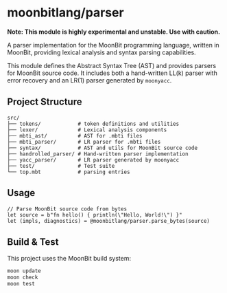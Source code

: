 # moonbitlang/parser

**Note: This module is highly experimental and unstable. Use with caution.**

A parser implementation for the MoonBit programming language, written in MoonBit, providing lexical analysis and syntax parsing capabilities.

This module defines the Abstract Syntax Tree (AST) and provides parsers for MoonBit source code. It includes both a hand-written LL(k) parser with error recovery and an LR(1) parser generated by `moonyacc`.

## Project Structure

```
src/
├── tokens/            # token definitions and utilities
├── lexer/             # Lexical analysis components
├── mbti_ast/          # AST for .mbti files
├── mbti_parser/       # LR parser for .mbti files
├── syntax/            # AST and utils for MoonBit source code
├── handrolled_parser/ # Hand-written parser implementation
├── yacc_parser/       # LR parser generated by moonyacc
├── test/              # Test suite
└── top.mbt            # parsing entries
```

## Usage

```moonbit
// Parse MoonBit source code from bytes
let source = b"fn hello() { println(\"Hello, World!\") }"
let (impls, diagnostics) = @moonbitlang/parser.parse_bytes(source)
```

## Build & Test

This project uses the MoonBit build system:

```bash
moon update
moon check
moon test
```


